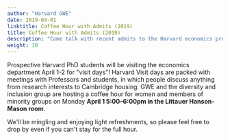 ```yaml
---
author: "Harvard GWE"
date: 2019-04-01
linktitle: Coffee Hour with Admits (2019)
title: Coffee Hour with Admits (2019)
description: "Come talk with recent admits to the Harvard economics program on April 1 from 5:00-6:00pm in the Littauer 3rd floor lounge."
weight: 10
---
```


Prospective Harvard PhD students will be visiting the economics department April 1-2 for "visit days"!
Harvard Visit days are packed with meetings with Professors and students, in which people discuss anything from research interests to Cambridge housing. GWE and the diversity and inclusion group are hosting a coffee hour for women and members of minority groups on Monday **April 1 5:00–6:00pm in the Littauer Hanson-Mason room**.

We'll be mingling and enjoying light refreshments, so please feel free to drop by even if you can't stay for the full hour.